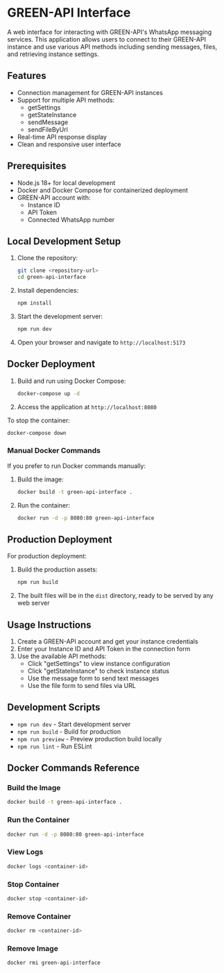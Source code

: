 # GREEN-API Interface

A web interface for interacting with GREEN-API's WhatsApp messaging services. This application allows users to connect to their GREEN-API instance and use various API methods including sending messages, files, and retrieving instance settings.

## Features

- Connection management for GREEN-API instances
- Support for multiple API methods:
  - getSettings
  - getStateInstance
  - sendMessage
  - sendFileByUrl
- Real-time API response display
- Clean and responsive user interface

## Prerequisites

- Node.js 18+ for local development
- Docker and Docker Compose for containerized deployment
- GREEN-API account with:
  - Instance ID
  - API Token
  - Connected WhatsApp number

## Local Development Setup

1. Clone the repository:
   ```bash
   git clone <repository-url>
   cd green-api-interface
   ```

2. Install dependencies:
   ```bash
   npm install
   ```

3. Start the development server:
   ```bash
   npm run dev
   ```

4. Open your browser and navigate to `http://localhost:5173`

## Docker Deployment

1. Build and run using Docker Compose:
   ```bash
   docker-compose up -d
   ```

2. Access the application at `http://localhost:8080`

To stop the container:
```bash
docker-compose down
```

### Manual Docker Commands

If you prefer to run Docker commands manually:

1. Build the image:
   ```bash
   docker build -t green-api-interface .
   ```

2. Run the container:
   ```bash
   docker run -d -p 8080:80 green-api-interface
   ```

## Production Deployment

For production deployment:

1. Build the production assets:
   ```bash
   npm run build
   ```

2. The built files will be in the `dist` directory, ready to be served by any web server

## Usage Instructions

1. Create a GREEN-API account and get your instance credentials
2. Enter your Instance ID and API Token in the connection form
3. Use the available API methods:
   - Click "getSettings" to view instance configuration
   - Click "getStateInstance" to check instance status
   - Use the message form to send text messages
   - Use the file form to send files via URL

## Development Scripts

- `npm run dev` - Start development server
- `npm run build` - Build for production
- `npm run preview` - Preview production build locally
- `npm run lint` - Run ESLint

## Docker Commands Reference

### Build the Image
```bash
docker build -t green-api-interface .
```

### Run the Container
```bash
docker run -d -p 8080:80 green-api-interface
```

### View Logs
```bash
docker logs <container-id>
```

### Stop Container
```bash
docker stop <container-id>
```

### Remove Container
```bash
docker rm <container-id>
```

### Remove Image
```bash
docker rmi green-api-interface
```